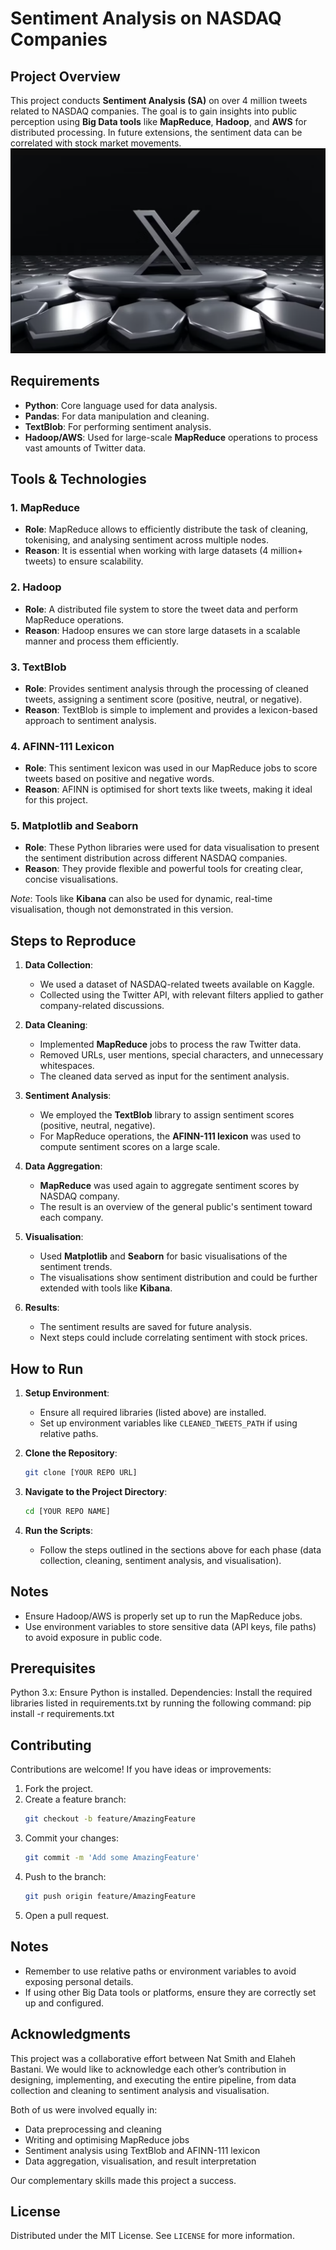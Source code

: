 # Sentiment Analysis on NASDAQ Companies

## Project Overview

This project conducts **Sentiment Analysis (SA)** on over 4 million tweets related to NASDAQ companies. The goal is to gain insights into public perception using **Big Data tools** like **MapReduce**, **Hadoop**, and **AWS** for distributed processing. In future extensions, the sentiment data can be correlated with stock market movements.
![X](https://github.com/drnsmith/sentiment-analysis-NASDAQ-companies-Tweets/blob/main/X.png?raw=true)


## Requirements

- **Python**: Core language used for data analysis.
- **Pandas**: For data manipulation and cleaning.
- **TextBlob**: For performing sentiment analysis.
- **Hadoop/AWS**: Used for large-scale **MapReduce** operations to process vast amounts of Twitter data.


## Tools & Technologies

### 1. **MapReduce**
   - **Role**: MapReduce allows to efficiently distribute the task of cleaning, tokenising, and analysing sentiment across multiple nodes.
   - **Reason**: It is essential when working with large datasets (4 million+ tweets) to ensure scalability.
   
### 2. **Hadoop**
   - **Role**: A distributed file system to store the tweet data and perform MapReduce operations.
   - **Reason**: Hadoop ensures we can store large datasets in a scalable manner and process them efficiently.

### 3. **TextBlob**
   - **Role**: Provides sentiment analysis through the processing of cleaned tweets, assigning a sentiment score (positive, neutral, or negative).
   - **Reason**: TextBlob is simple to implement and provides a lexicon-based approach to sentiment analysis.

### 4. **AFINN-111 Lexicon**
   - **Role**: This sentiment lexicon was used in our MapReduce jobs to score tweets based on positive and negative words.
   - **Reason**: AFINN is optimised for short texts like tweets, making it ideal for this project.

### 5. **Matplotlib and Seaborn**
   - **Role**: These Python libraries were used for data visualisation to present the sentiment distribution across different NASDAQ companies.
   - **Reason**: They provide flexible and powerful tools for creating clear, concise visualisations.
   
   _Note_: Tools like **Kibana** can also be used for dynamic, real-time visualisation, though not demonstrated in this version.

## Steps to Reproduce

1. **Data Collection**: 
    - We used a dataset of NASDAQ-related tweets available on Kaggle.
    - Collected using the Twitter API, with relevant filters applied to gather company-related discussions.

2. **Data Cleaning**:
    - Implemented **MapReduce** jobs to process the raw Twitter data. 
    - Removed URLs, user mentions, special characters, and unnecessary whitespaces.
    - The cleaned data served as input for the sentiment analysis.

3. **Sentiment Analysis**:
    - We employed the **TextBlob** library to assign sentiment scores (positive, neutral, negative).
    - For MapReduce operations, the **AFINN-111 lexicon** was used to compute sentiment scores on a large scale.

4. **Data Aggregation**:
    - **MapReduce** was used again to aggregate sentiment scores by NASDAQ company.
    - The result is an overview of the general public's sentiment toward each company.

5. **Visualisation**:
    - Used **Matplotlib** and **Seaborn** for basic visualisations of the sentiment trends.
    - The visualisations show sentiment distribution and could be further extended with tools like **Kibana**.

6. **Results**:
    - The sentiment results are saved for future analysis.
    - Next steps could include correlating sentiment with stock prices.

## How to Run

1. **Setup Environment**:
    - Ensure all required libraries (listed above) are installed.
    - Set up environment variables like `CLEANED_TWEETS_PATH` if using relative paths.

2. **Clone the Repository**:
    ```bash
    git clone [YOUR REPO URL]
    ```

3. **Navigate to the Project Directory**:
    ```bash
    cd [YOUR REPO NAME]
    ```

4. **Run the Scripts**:
    - Follow the steps outlined in the sections above for each phase (data collection, cleaning, sentiment analysis, and visualisation).

## Notes

- Ensure Hadoop/AWS is properly set up to run the MapReduce jobs.
- Use environment variables to store sensitive data (API keys, file paths) to avoid exposure in public code.

## Prerequisites
Python 3.x: Ensure Python is installed.
Dependencies: Install the required libraries listed in requirements.txt by running the following command:
pip install -r requirements.txt

## Contributing

Contributions are welcome! If you have ideas or improvements:
1. Fork the project.
2. Create a feature branch:
    ```bash
    git checkout -b feature/AmazingFeature
    ```
3. Commit your changes:
    ```bash
    git commit -m 'Add some AmazingFeature'
    ```
4. Push to the branch:
    ```bash
    git push origin feature/AmazingFeature
    ```
5. Open a pull request.

## Notes

- Remember to use relative paths or environment variables to avoid exposing personal details.
- If using other Big Data tools or platforms, ensure they are correctly set up and configured.

## Acknowledgments

This project was a collaborative effort between Nat Smith and Elaheh Bastani. We would like to acknowledge each other’s contribution in designing, implementing, and executing the entire pipeline, from data collection and cleaning to sentiment analysis and visualisation.

Both of us were involved equally in:
- Data preprocessing and cleaning
- Writing and optimising MapReduce jobs
- Sentiment analysis using TextBlob and AFINN-111 lexicon
- Data aggregation, visualisation, and result interpretation

Our complementary skills made this project a success.


## License
Distributed under the MIT License. See `LICENSE` for more information.




